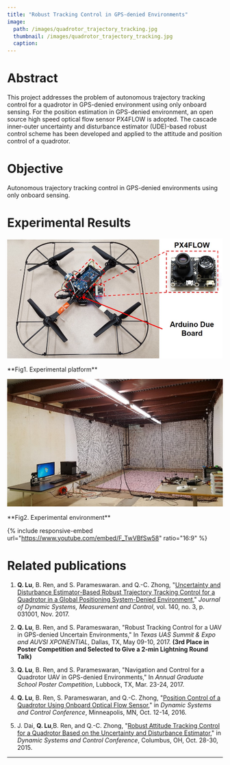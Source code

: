 ```yaml
---
title: "Robust Tracking Control in GPS-denied Environments"
image:
  path: /images/quadrotor_trajectory_tracking.jpg
  thumbnail: /images/quadrotor_trajectory_tracking.jpg
  caption:
---
```


# Abstract
This project addresses the problem of autonomous trajectory tracking control for a quadrotor in GPS-denied environment using only onboard sensing. For the position estimation in GPS-denied environment, an open source high speed optical flow sensor PX4FLOW is adopted. The cascade inner-outer uncertainty and disturbance estimator (UDE)-based robust control scheme has been developed and applied to the attitude and position control of a quadrotor.


# Objective

Autonomous trajectory tracking control in GPS-denied environments using only onboard sensing.

<!--

# Challenges

* Reliable navigation in GPS-denied environment;
* Fast dynamics, naturally unstable system;
* System underactuation;
* State couplings;
* Nonaffine inputs;
* Model uncertainties;
* External disturbances.

# Approaches

* PX4FLOW sensor is adopted for GPS-denied navigation;
* Uncertainty and disturbance estimator (UDE)-based cascade control scheme is developed;
* UDE-based attitude controllers are developed to deal with couplings, model uncertainties and disturbances;
* UDE-based position controllers are developed to handle
the nonaffine inputs.

<figure style="width: 1000px" class="align-left">
  <img src="/images/quadrotor_trajectory_tracking_control_scheme.jpg" alt="">
  <figcaption></figcaption>
</figure>
**Fig1. Quadrotor cascade control scheme**

-->

# Experimental Results

<p float="left">
  <img src="/images/quadrotor_trajectory_tracking_platform.jpg" width="600px" />
</p>
**Fig1. Experimental platform**

<p float="left">
<img src="/images/quadrotor_trajectory_tracking_environment.jpg" width="600px" />
</p>
**Fig2. Experimental environment**

{% include responsive-embed url="https://www.youtube.com/embed/F_TwVBfSw58" ratio="16:9" %}

# Related publications

1. **Q. Lu**, B. Ren, and S. Parameswaran. and Q.-C. Zhong, "<a href="http://dynamicsystems.asmedigitalcollection.asme.org/article.aspx?articleid=2652289" target="_blank">Uncertainty and Disturbance Estimator-Based Robust Trajectory Tracking Control for a Quadrotor in a Global Positioning System-Denied Environment</a>," *Journal of Dynamic Systems, Measurement and Control*, vol. 140, no. 3, p. 031001, Nov. 2017.

1. **Q. Lu**,  B. Ren, and S. Parameswaran, "Robust Tracking Control for a UAV in GPS-denied Uncertain Environments," In *Texas UAS Summit & Expo and AUVSI XPONENTIAL*, Dallas, TX, May 09-10, 2017. **(3rd Place in Poster Competition and Selected to Give a 2-min Lightning Round Talk)**

1. **Q. Lu**,  B. Ren, and S. Parameswaran, "Navigation and Control for a Quadrotor UAV in GPS-denied Environments," In *Annual Graduate School Poster Competition*, Lubbock, TX, Mar. 23-24, 2017.

1. **Q. Lu**, B. Ren, S. Parameswaran, and Q.-C. Zhong, "<a href="http://proceedings.asmedigitalcollection.asme.org/proceeding.aspx?articleid=2604365" target="_blank">Position Control of a Quadrotor Using Onboard Optical Flow Sensor</a>," in *Dynamic Systems and Control Conference*, Minneapolis, MN, Oct. 12-14, 2016.

1. J. Dai, **Q. Lu**,B. Ren, and Q.-C. Zhong, "<a href="http://proceedings.asmedigitalcollection.asme.org/proceeding.aspx?articleid=2481847" target="_blank">Robust Attitude Tracking Control for a Quadrotor Based on the Uncertainty and Disturbance Estimator</a>," in *Dynamic Systems and Control Conference*, Columbus, OH, Oct. 28-30, 2015.

---
